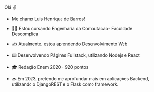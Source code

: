 Olá ✌️
- Me chamo Luis Henrique de Barros!


- 👨‍💻 Estou cursando Engenharia da Computacao- Faculdade Descomplica
- ✍️ Atualmente, estou aprendendo Desenvolvimento Web
- ⌨️ Desenvolvendo Páginas Fullstack, utilizando Nodejs e React
- 🎓 Redação Enem 2020 - 920 pontos
- 🔜 Em 2023, pretendo me aprofundar mais em aplicações Backend, utilizando o DjangoREST e o Flask como framework.


